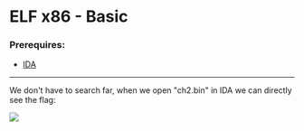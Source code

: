 # ELF x86 - Basic

### Prerequires:

- <a href="https://www.hex-rays.com/products/ida/support/download_freeware/" rel="nofollow">IDA</a>

-----------------

We don't have to search far, when we open "ch2.bin" in IDA we can directly see the flag:

<img src="https://cdn.discordapp.com/attachments/698984879823519827/774995028337623130/unknown.png">
